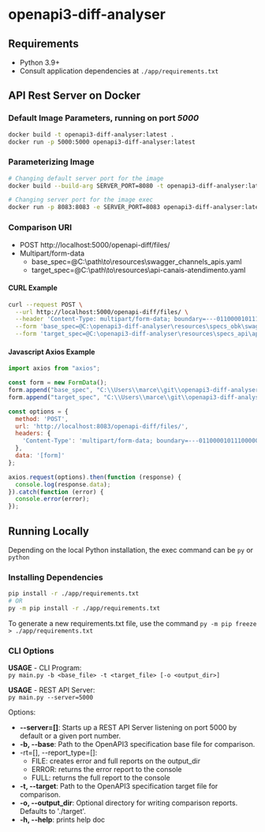 # openapi3-diff-analyser

## Requirements

- Python 3.9+
- Consult application dependencies at `./app/requirements.txt`

## API Rest Server on Docker

### Default Image Parameters, running on port *5000*

```bash
docker build -t openapi3-diff-analyser:latest .
docker run -p 5000:5000 openapi3-diff-analyser:latest
```

### Parameterizing Image

```bash
# Changing default server port for the image
docker build --build-arg SERVER_PORT=8080 -t openapi3-diff-analyser:latest .

# Changing server port for the image exec
docker run -p 8083:8083 -e SERVER_PORT=8083 openapi3-diff-analyser:latest
```

### Comparison URI

- POST http://localhost:5000/openapi-diff/files/
- Multipart/form-data
  - base_spec=@C:\path\to\resources\swagger_channels_apis.yaml
  - target_spec=@C:\path\to\resources\api-canais-atendimento.yaml

#### CURL Example

```bash
curl --request POST \
  --url http://localhost:5000/openapi-diff/files/ \
  --header 'Content-Type: multipart/form-data; boundary=---011000010111000001101001' \
  --form 'base_spec=@C:\openapi3-diff-analyser\resources\specs_obk\swagger_channels_apis.yaml' \
  --form 'target_spec=@C:\openapi3-diff-analyser\resources\specs_api\api-canais-atendimento.yaml'
```

#### Javascript Axios Example

```javascript
import axios from "axios";

const form = new FormData();
form.append("base_spec", "C:\\Users\\marce\\git\\openapi3-diff-analyser\\resources\\specs_obk\\swagger_channels_apis.yaml");
form.append("target_spec", "C:\\Users\\marce\\git\\openapi3-diff-analyser\\resources\\specs_api\\api-canais-atendimento.yaml");

const options = {
  method: 'POST',
  url: 'http://localhost:8083/openapi-diff/files/',
  headers: {
    'Content-Type': 'multipart/form-data; boundary=---011000010111000001101001'
  },
  data: '[form]'
};

axios.request(options).then(function (response) {
  console.log(response.data);
}).catch(function (error) {
  console.error(error);
});
```


## Running Locally

Depending on the local Python installation, the exec command can be `py` or `python`

### Installing Dependencies

```bash
pip install -r ./app/requirements.txt
# OR
py -m pip install -r ./app/requirements.txt
```

To generate a new requirements.txt file, use the command `py -m pip freeze > ./app/requirements.txt`

### CLI Options

**USAGE** - CLI Program:  
`py main.py -b <base_file> -t <target_file> [-o <output_dir>]`

**USAGE** - REST API Server:  
`py main.py --server=5000`

Options:

- **--server=[]**: Starts up a REST API Server listening on port 5000 by default or a given port number.
- **-b, --base**: Path to the OpenAPI3 specification base file for comparison.
- -rt=[], --report_type=[]: 
  - FILE: creates error and full reports on the output_dir
  - ERROR: returns the error report to the console
  - FULL: returns the full report to the console
- **-t, --target**: Path to the OpenAPI3 specification target file for comparison.
- **-o, --output_dir**: Optional directory for writing comparison reports. Defaults to './target'.
- **-h, --help**: prints help doc
